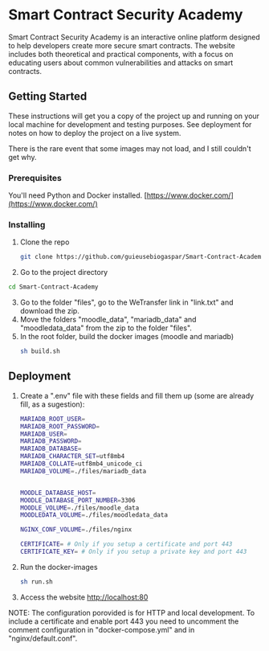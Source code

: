 # Smart Contract Security Academy

Smart Contract Security Academy is an interactive online platform designed to help developers create more secure smart contracts. The website includes both theoretical and practical components, with a focus on educating users about common vulnerabilities and attacks on smart contracts.

## Getting Started

These instructions will get you a copy of the project up and running on your local machine for development and testing purposes. See deployment for notes on how to deploy the project on a live system.

There is the rare event that some images may not load, and I still couldn't get why. 

### Prerequisites

You'll need Python and Docker installed. [https://www.docker.com/](https://www.docker.com/)

### Installing

1. Clone the repo
   ```sh
   git clone https://github.com/guieusebiogaspar/Smart-Contract-Academy.git
   ```
2. Go to the project directory
```sh
cd Smart-Contract-Academy
```
3. Go to the folder "files", go to the WeTransfer link in "link.txt" and download the zip.
4. Move the folders "moodle_data", "mariadb_data" and "moodledata_data" from the zip to the folder "files".
5. In the root folder, build the docker images (moodle and mariadb)
   ```sh
   sh build.sh
   ```

## Deployment

1. Create a ".env" file with these fields and fill them up (some are already fill, as a sugestion):
   ```sh
   MARIADB_ROOT_USER=
   MARIADB_ROOT_PASSWORD=
   MARIADB_USER=
   MARIADB_PASSWORD=
   MARIADB_DATABASE=
   MARIADB_CHARACTER_SET=utf8mb4
   MARIADB_COLLATE=utf8mb4_unicode_ci
   MARIADB_VOLUME=./files/mariadb_data


   MOODLE_DATABASE_HOST=
   MOODLE_DATABASE_PORT_NUMBER=3306
   MOODLE_VOLUME=./files/moodle_data
   MOODLEDATA_VOLUME=./files/moodledata_data

   NGINX_CONF_VOLUME=./files/nginx

   CERTIFICATE= # Only if you setup a certificate and port 443
   CERTIFICATE_KEY= # Only if you setup a private key and port 443
   ```

2. Run the docker-images
   ```sh
   sh run.sh
   ```
3. Access the website [http://localhost:80](http://localhost:80)

NOTE: The configuration porovided is for HTTP and local development. To include a certificate and enable port 443 you need to uncomment the comment configuration in "docker-compose.yml" and in "nginx/default.conf".